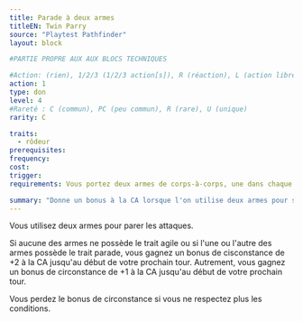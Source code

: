 ```yaml
---
title: Parade à deux armes
titleEN: Twin Parry
source: "Playtest Pathfinder"
layout: block

#PARTIE PROPRE AUX AUX BLOCS TECHNIQUES

#Action: (rien), 1/2/3 (1/2/3 action[s]), R (réaction), L (action libre)
action: 1
type: don
level: 4
#Rareté : C (commun), PC (peu commun), R (rare), U (unique)
rarity: C

traits:
  - rôdeur
prerequisites:
frequency: 
cost:
trigger: 
requirements: Vous portez deux armes de corps-à-corps, une dans chaque main

summary: "Donne un bonus à la CA lorsque l'on utilise deux armes pour se défendre."
---
```


Vous utilisez deux armes pour parer les attaques. 

Si aucune des armes ne possède le trait agile ou si l'une ou l'autre des armes possède le trait parade, vous gagnez un bonus de cisconstance de +2 à la CA jusqu'au début de votre prochain tour. Autrement, vous gagnez un bonus de circonstance de +1 à la CA jusqu'au début de votre prochain tour.

Vous perdez le bonus de circonstance si vous ne respectez plus les conditions.
